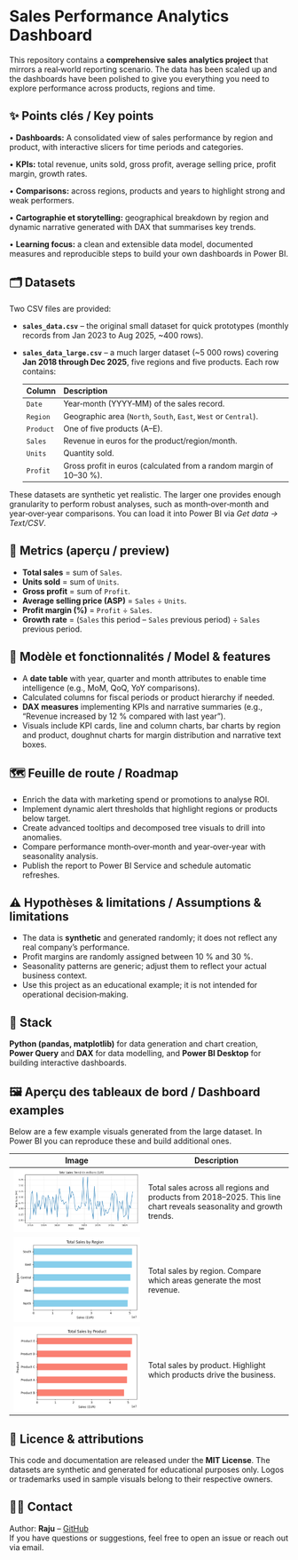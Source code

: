 # Sales Performance Analytics Dashboard

This repository contains a **comprehensive sales analytics project** that mirrors a real‑world reporting scenario.  The data has been scaled up and the dashboards have been polished to give you everything you need to explore performance across products, regions and time.

## ✨ Points clés / Key points

• **Dashboards:** A consolidated view of sales performance by region and product, with interactive slicers for time periods and categories.

• **KPIs:** total revenue, units sold, gross profit, average selling price, profit margin, growth rates.

• **Comparisons:** across regions, products and years to highlight strong and weak performers.

• **Cartographie et storytelling:** geographical breakdown by region and dynamic narrative generated with DAX that summarises key trends.

• **Learning focus:** a clean and extensible data model, documented measures and reproducible steps to build your own dashboards in Power BI.

## 🗂 Datasets

Two CSV files are provided:

- **`sales_data.csv`** – the original small dataset for quick prototypes (monthly records from Jan 2023 to Aug 2025, ~400 rows).

- **`sales_data_large.csv`** – a much larger dataset (~5 000 rows) covering **Jan 2018 through Dec 2025**, five regions and five products.  Each row contains:

  | Column | Description |
  |---|---|
  | `Date` | Year‑month (YYYY‑MM) of the sales record. |
  | `Region` | Geographic area (`North`, `South`, `East`, `West` or `Central`). |
  | `Product` | One of five products (A–E). |
  | `Sales` | Revenue in euros for the product/region/month. |
  | `Units` | Quantity sold. |
  | `Profit` | Gross profit in euros (calculated from a random margin of 10–30 %). |

These datasets are synthetic yet realistic.  The larger one provides enough granularity to perform robust analyses, such as month‑over‑month and year‑over‑year comparisons.  You can load it into Power BI via *Get data → Text/CSV*.

## 📐 Metrics (aperçu / preview)

- **Total sales** = sum of `Sales`.
- **Units sold** = sum of `Units`.
- **Gross profit** = sum of `Profit`.
- **Average selling price (ASP)** = `Sales` ÷ `Units`.
- **Profit margin (%)** = `Profit` ÷ `Sales`.
- **Growth rate** = (`Sales` this period – `Sales` previous period) ÷ `Sales` previous period.

## 🧠 Modèle et fonctionnalités / Model & features

- A **date table** with year, quarter and month attributes to enable time intelligence (e.g., MoM, QoQ, YoY comparisons).
- Calculated columns for fiscal periods or product hierarchy if needed.
- **DAX measures** implementing KPIs and narrative summaries (e.g., “Revenue increased by 12 % compared with last year”).
- Visuals include KPI cards, line and column charts, bar charts by region and product, doughnut charts for margin distribution and narrative text boxes.

## 🗺️ Feuille de route / Roadmap

- Enrich the data with marketing spend or promotions to analyse ROI.
- Implement dynamic alert thresholds that highlight regions or products below target.
- Create advanced tooltips and decomposed tree visuals to drill into anomalies.
- Compare performance month‑over‑month and year‑over‑year with seasonality analysis.
- Publish the report to Power BI Service and schedule automatic refreshes.

## ⚠️ Hypothèses & limitations / Assumptions & limitations

- The data is **synthetic** and generated randomly; it does not reflect any real company’s performance.
- Profit margins are randomly assigned between 10 % and 30 %.
- Seasonality patterns are generic; adjust them to reflect your actual business context.
- Use this project as an educational example; it is not intended for operational decision‑making.

## 🔧 Stack

**Python (pandas, matplotlib)** for data generation and chart creation, **Power Query** and **DAX** for data modelling, and **Power BI Desktop** for building interactive dashboards.

## 🖼️ Aperçu des tableaux de bord / Dashboard examples

Below are a few example visuals generated from the large dataset.  In Power BI you can reproduce these and build additional ones.

| Image | Description |
|---|---|
| ![Sales trend](sales_trend_large.png) | Total sales across all regions and products from 2018–2025.  This line chart reveals seasonality and growth trends. |
| ![Sales by region](sales_by_region_large.png) | Total sales by region.  Compare which areas generate the most revenue. |
| ![Sales by product](sales_by_product_large.png) | Total sales by product.  Highlight which products drive the business. |

## 📄 Licence & attributions

This code and documentation are released under the **MIT License**.  The datasets are synthetic and generated for educational purposes only.  Logos or trademarks used in sample visuals belong to their respective owners.

## 🙋‍♂️ Contact

Author: **Raju** – [GitHub](https://github.com/saiiii4444)  
If you have questions or suggestions, feel free to open an issue or reach out via email.